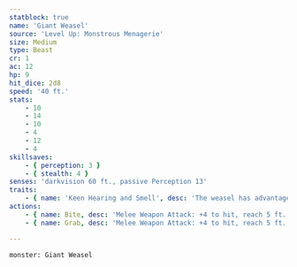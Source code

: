 ```yaml
---
statblock: true
name: 'Giant Weasel'
source: 'Level Up: Monstrous Menagerie'
size: Medium
type: Beast
cr: 1
ac: 12
hp: 9
hit_dice: 2d8
speed: '40 ft.'
stats:
    - 10
    - 14
    - 10
    - 4
    - 12
    - 4
skillsaves:
    - { perception: 3 }
    - { stealth: 4 }
senses: 'darkvision 60 ft., passive Perception 13'
traits:
    - { name: 'Keen Hearing and Smell', desc: 'The weasel has advantage on Perception checks that rely on hearing and smell.' }
actions:
    - { name: Bite, desc: 'Melee Weapon Attack: +4 to hit, reach 5 ft., one target. Hit: 4 (1d4+2) piercing damage, or 7 (2d4+2) piercing damage against a creature the weasel is grappling.' }
    - { name: Grab, desc: 'Melee Weapon Attack: +4 to hit, reach 5 ft., one target. Hit: The target is grappled (escape DC 12).' }

---
```

```statblock
monster: Giant Weasel
```
